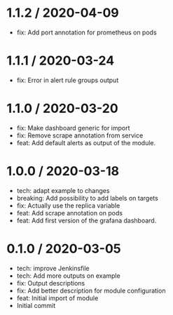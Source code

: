 
1.1.2 / 2020-04-09
==================

  * fix: Add port annotation for prometheus on pods

1.1.1 / 2020-03-24
==================

  * fix: Error in alert rule groups output

1.1.0 / 2020-03-20
==================

  * fix: Make dashboard generic for import
  * fix: Remove scrape annotation from service
  * feat: Add default alerts as output of the module.

1.0.0 / 2020-03-18
==================

  * tech: adapt example to changes
  * breaking: Add possibility to add labels on targets
  * fix: Actually use the replica variable
  * feat: Add scrape annotation on pods
  * feat: Add first version of the grafana dashboard.

0.1.0 / 2020-03-05
==================

  * tech: improve Jenkinsfile
  * tech: Add more outputs on example
  * fix: Output descriptions
  * fix: Add better description for module configuration
  * feat: Initial import of module
  * Initial commit
